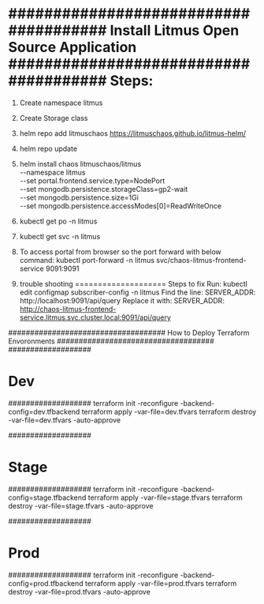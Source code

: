 ######################################
Install Litmus Open Source Application
######################################
Steps:
=====
1. Create namespace litmus
2. Create Storage class
3. helm repo add litmuschaos https://litmuschaos.github.io/litmus-helm/
4. helm repo update
5. helm install chaos litmuschaos/litmus   
  --namespace litmus   
  --set portal.frontend.service.type=NodePort   
  --set mongodb.persistence.storageClass=gp2-wait   
  --set mongodb.persistence.size=1Gi   
  --set mongodb.persistence.accessModes[0]=ReadWriteOnce
7. kubectl get po -n litmus
8. kubectl get svc -n litmus  
9. To access portal from browser so the port forward with below command:
  kubectl port-forward -n litmus svc/chaos-litmus-frontend-service 9091:9091

10. trouble shooting
====================
Steps to fix
Run:
kubectl edit configmap subscriber-config -n litmus
Find the line:
SERVER_ADDR: http://localhost:9091/api/query
Replace it with:
SERVER_ADDR: http://chaos-litmus-frontend-service.litmus.svc.cluster.local:9091/api/query

####################################
How to Deploy Terraform Envoronments
####################################
###################
#      Dev      #
###################
terraform init -reconfigure -backend-config=dev.tfbackend
terraform apply -var-file=dev.tfvars
terraform destroy -var-file=dev.tfvars -auto-approve

###################
#      Stage      #
###################
terraform init -reconfigure -backend-config=stage.tfbackend
terraform apply -var-file=stage.tfvars
terraform destroy -var-file=stage.tfvars -auto-approve

###################
#      Prod      #
###################
terraform init -reconfigure -backend-config=prod.tfbackend
terraform apply -var-file=prod.tfvars
terraform destroy -var-file=prod.tfvars -auto-approve
